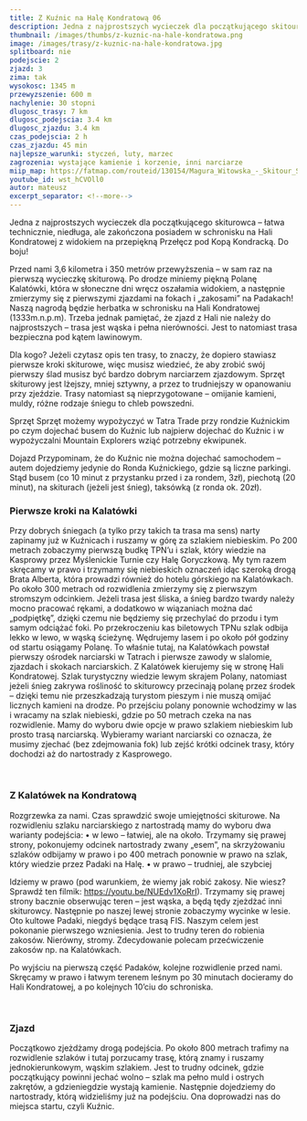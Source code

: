 ```yaml
---
title: Z Kuźnic na Halę Kondratową 06
description: Jedna z najprostszych wycieczek dla początkującego skitourowca. Łatwa technicznie, niedługa, ale zakończona posiadem w schronisku na Hali Kondratowej z widokiem na przepiękną Przełęcz pod Kopą Kondracką.
thumbnail: /images/thumbs/z-kuznic-na-hale-kondratowa.png
image: /images/trasy/z-kuznic-na-hale-kondratowa.jpg
splitboard: nie
podejscie: 2
zjazd: 3
zima: tak
wysokosc: 1345 m
przewyzszenie: 600 m
nachylenie: 30 stopni
dlugosc_trasy: 7 km
dlugosc_podejscia: 3.4 km
dlugosc_zjazdu: 3.4 km
czas_podejscia: 2 h
czas_zjazdu: 45 min
najlepsze_warunki: styczeń, luty, marzec
zagrozenia: wystające kamienie i korzenie, inni narciarze
miip_map: https://fatmap.com/routeid/130154/Magura_Witowska_-_Skitour_School
youtube_id: wst_hCVOll0
autor: mateusz
excerpt_separator: <!--more-->
---
```



Jedna z najprostszych wycieczek dla początkującego skiturowca – łatwa technicznie, niedługa, ale zakończona posiadem w schronisku na Hali Kondratowej z widokiem na przepiękną Przełęcz pod Kopą Kondracką. Do boju!

Przed nami 3,6 kilometra i 350 metrów przewyższenia – w sam raz na pierwszą wycieczkę skiturową. Po drodze miniemy piękną Polanę Kalatówki, która w słoneczne dni wręcz oszałamia widokiem, a następnie zmierzymy się z pierwszymi zjazdami na fokach i „zakosami” na Padakach! Naszą nagrodą będzie herbatka w schronisku na Hali Kondratowej (1333m.n.p.m). Trzeba jednak pamiętać, że zjazd z Hali nie należy do najprostszych – trasa jest wąska i pełna nierówności. Jest to natomiast trasa bezpieczna pod kątem lawinowym.

<div class="info">
  <p>
    <span class="title">Dla kogo?</span>
    Jeżeli czytasz opis ten trasy, to znaczy, że dopiero stawiasz pierwsze kroki skiturowe, więc musisz wiedzieć, że aby zrobić swój pierwszy ślad musisz być bardzo dobrym narciarzem zjazdowym. Sprzęt skiturowy jest lżejszy, mniej sztywny, a przez to trudniejszy w opanowaniu przy zjeździe. Trasy natomiast są nieprzygotowane – omijanie kamieni, muldy, różne rodzaje śniegu to chleb powszedni.
  </p>
  <p>
    <span class="title">Sprzęt</span>
    Sprzęt możemy wypożyczyć w Tatra Trade przy rondzie Kuźnickim po czym dojechać busem do Kuźnic lub najpierw dojechać do Kuźnic i w wypożyczalni Mountain Explorers wziąć potrzebny ekwipunek.
  </p>
  <p>
    <span class="title">Dojazd</span>
    Przypominam, że do Kuźnic nie można dojechać samochodem – autem dojedziemy jedynie do Ronda Kuźnickiego, gdzie są liczne parkingi. Stąd busem (co 10 minut z przystanku przed i za rondem, 3zł), piechotą (20 minut), na skiturach (jeżeli jest śnieg), taksówką (z ronda ok. 20zł).
  </p>
</div>

<!--more-->

### Pierwsze kroki na Kalatówki

Przy dobrych śniegach (a tylko przy takich ta trasa ma sens) narty zapinamy już w Kuźnicach i ruszamy w górę za szlakiem niebieskim. Po 200 metrach zobaczymy pierwszą budkę TPN’u i szlak, który wiedzie na Kasprowy przez Myślenickie Turnie czy Halę Goryczkową. My tym razem skręcamy w prawo i trzymamy się niebieskich oznaczeń idąc szeroką drogą Brata Alberta, która prowadzi również do hotelu górskiego na Kalatówkach. Po około 300 metrach od rozwidlenia zmierzymy się z pierwszym stromszym odcinkiem. Jeżeli trasa jest śliska, a śnieg bardzo twardy należy mocno pracować rękami, a dodatkowo w wiązaniach można dać „podpiętkę”, dzięki czemu nie będziemy się przechylać do przodu i tym samym odciążać foki. Po przekroczeniu kas biletowych TPNu szlak odbija lekko w lewo, w wąską ścieżynę. Wędrujemy lasem i po około pół godziny od startu osiągamy Polanę. To właśnie tutaj, na Kalatówkach powstał pierwszy ośrodek narciarski w Tatrach i pierwsze zawody w slalomie, zjazdach i skokach narciarskich.
Z Kalatówek kierujemy się w stronę Hali Kondratowej. Szlak turystyczny wiedzie lewym skrajem Polany, natomiast jeżeli śnieg zakrywa rośliność to skiturowcy przecinają polanę przez środek – dzięki temu nie przeszkadzają turystom pieszym i nie muszą omijać licznych kamieni na drodze. Po przejściu polany ponownie wchodzimy w las i wracamy na szlak niebieski, gdzie po 50 metrach czeka na nas rozwidlenie. Mamy do wyboru dwie opcje w prawo szlakiem niebieskim lub prosto trasą narciarską. Wybieramy wariant narciarski co oznacza, że musimy zjechać (bez zdejmowania fok) lub zejść krótki odcinek trasy, który dochodzi aż do nartostrady z Kasprowego.

<span class="image modal gallery">
  <a href="/images/galleries/kondratowa1/29187249_835447079975396_3517034403844849664_o.jpg"><img src="/images/galleries/kondratowa1/29187249_835447079975396_3517034403844849664_o.jpg.thumb.jpg" alt="" /></a>
  <a href="/images/galleries/kondratowa1/29196719_835447339975370_4903147283727515648_o-e1545209320925.jpg"><img src="/images/galleries/kondratowa1/29196719_835447339975370_4903147283727515648_o-e1545209320925.jpg.thumb.jpg" alt="" /></a>
  <a href="/images/galleries/kondratowa1/29176976_835447826641988_7479061349796937728_o-e1545209252391.jpg"><img src="/images/galleries/kondratowa1/29176976_835447826641988_7479061349796937728_o-e1545209252391.jpg.thumb.jpg" alt="" /></a>
  <a href="/images/galleries/kondratowa1/29196995_835447349975369_1620012379301478400_o.jpg"><img src="/images/galleries/kondratowa1/29196995_835447349975369_1620012379301478400_o.jpg.thumb.jpg" alt="" /></a>
  <a href="/images/galleries/kondratowa1/29136974_835446599975444_4513748278608658432_o-e1545209228738.jpg"><img src="/images/galleries/kondratowa1/29136974_835446599975444_4513748278608658432_o-e1545209228738.jpg.thumb.jpg" alt="" /></a>
</span>

### Z Kalatówek na Kondratową

Rozgrzewka za nami. Czas sprawdzić swoje umiejętności skiturowe. Na rozwidleniu szlaku narciarskiego z nartostradą mamy do wyboru dwa warianty podejścia:
• w lewo – łatwiej, ale na około. Trzymamy się prawej strony, pokonujemy odcinek nartostrady zwany „esem”, na skrzyżowaniu szlaków odbijamy w prawo i po 400 metrach ponownie w prawo na szlak, który wiedzie przez Padaki na Halę.
• w prawo – trudniej, ale szybciej

Idziemy w prawo (pod warunkiem, że wiemy jak robić zakosy. Nie wiesz? Sprawdź ten filmik: https://youtu.be/NUEdv1XoRrI). Trzymamy się prawej strony bacznie obserwując teren – jest wąska, a będą tędy zjeżdżać inni skiturowcy. Następnie po naszej lewej stronie zobaczymy wycinke w lesie. Oto kultowe Padaki, niegdyś będące trasą FIS. Naszym celem jest pokonanie pierwszego wzniesienia. Jest to trudny teren do robienia zakosów. Nierówny, stromy. Zdecydowanie polecam przećwiczenie zakosów np. na Kalatówkach.

Po wyjściu na pierwszą część Padaków, kolejne rozwidlenie przed nami. Skręcamy w prawo i łatwym terenem leśnym po 30 minutach docieramy do Hali Kondratowej, a po kolejnych 10’ciu do schroniska.

<span class="image modal gallery">
  <a href="/images/galleries/kondratowa2/29064142_839630269557077_1672569971075379611_o-1.jpg"><img src="/images/galleries/kondratowa2/29064142_839630269557077_1672569971075379611_o-1.jpg.thumb.jpg" alt="" /></a>
  <a href="/images/galleries/kondratowa2/DSC1159_wynik.jpg"><img src="/images/galleries/kondratowa2/DSC1159_wynik.jpg.thumb.jpg" alt="" /></a>
  <a href="/images/galleries/kondratowa2/29063940_839630352890402_2015449298140997716_o-1.jpg"><img src="/images/galleries/kondratowa2/29063940_839630352890402_2015449298140997716_o-1.jpg.thumb.jpg" alt="" /></a>
  <a href="/images/galleries/kondratowa2/DSC1160_wynik.jpg"><img src="/images/galleries/kondratowa2/DSC1160_wynik.jpg.thumb.jpg" alt="" /></a>
  <a href="/images/galleries/kondratowa2/DSC1158_wynik.jpg"><img src="/images/galleries/kondratowa2/DSC1158_wynik.jpg.thumb.jpg" alt="" /></a>
  <a href="/images/galleries/kondratowa2/28795887_831315277055243_2013082056745025536_o.jpg"><img src="/images/galleries/kondratowa2/28795887_831315277055243_2013082056745025536_o.jpg.thumb.jpg" alt="" /></a>
  <a href="/images/galleries/kondratowa2/28575910_831315593721878_1848479612674244608_o.jpg"><img src="/images/galleries/kondratowa2/28575910_831315593721878_1848479612674244608_o.jpg.thumb.jpg" alt="" /></a>
  <a href="/images/galleries/kondratowa2/DSF3143-e1544377796975.jpg"><img src="/images/galleries/kondratowa2/DSF3143-e1544377796975.jpg.thumb.jpg" alt="" /></a>
  <a href="/images/galleries/kondratowa2/28661024_831315490388555_1267781200823451648_o.jpg"><img src="/images/galleries/kondratowa2/28661024_831315490388555_1267781200823451648_o.jpg.thumb.jpg" alt="" /></a>
</span>

### Zjazd

Początkowo zjeżdżamy drogą podejścia. Po około 800 metrach trafimy na rozwidlenie szlaków i tutaj porzucamy trasę, którą znamy i ruszamy jednokierunkowym, wąskim szlakiem. Jest to trudny odcinek, gdzie początkujący powinni jechać wolno – szlak ma pełno muld i ostrych zakrętów, a gdzieniegdzie wystają kamienie. Następnie dojedziemy do nartostrady, którą widzieliśmy już na podejściu. Ona doprowadzi nas do miejsca startu, czyli Kuźnic.

<span class="image modal gallery">
  <a href="/images/galleries/kondratowa3/26172478_800689473451157_6843924096530850387_o-e1545210605505.jpg"><img src="/images/galleries/kondratowa3/26172478_800689473451157_6843924096530850387_o-e1545210605505.jpg.thumb.jpg" alt="" /></a>
  <a href="/images/galleries/kondratowa3/26171525_798888620297909_8705445432652393339_o-e1545210636486.jpg"><img src="/images/galleries/kondratowa3/26171525_798888620297909_8705445432652393339_o-e1545210636486.jpg.thumb.jpg" alt="" /></a>
  <a href="/images/galleries/kondratowa3/26114551_800689430117828_3269776825624691259_o-e1545210619119.jpg"><img src="/images/galleries/kondratowa3/26114551_800689430117828_3269776825624691259_o-e1545210619119.jpg.thumb.jpg" alt="" /></a>
</span>
